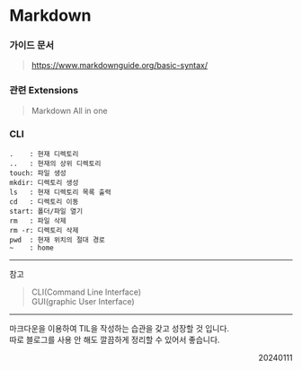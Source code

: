 # Markdown

### 가이드 문서
>https://www.markdownguide.org/basic-syntax/

### 관련 Extensions
> Markdown All in one

### CLI
```
.    : 현재 디렉토리
..   : 현재의 상위 디렉토리
touch: 파일 생성
mkdir: 디렉토리 생성
ls   : 현재 디렉토리 목록 출력
cd   : 디렉토리 이동
start: 폴더/파일 열기
rm   : 파일 삭제
rm -r: 디렉토리 삭제
pwd  : 현재 위치의 절대 경로
~    : home
```

---
참고

>CLI(Command Line Interface)  
>GUI(graphic User Interface)

---
마크다운을 이용하여 TIL을 작성하는 습관을 갖고 성장할 것 입니다.  
따로 블로그를 사용 안 해도 깔끔하게 정리할 수 있어서 좋습니다.
<div style="text-align: right">20240111</div>